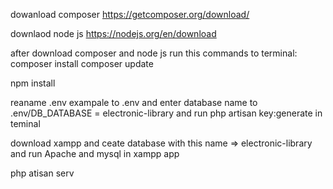 <!-- affter cloan or download project laravel please follow this steps -->
<!-- step 1 -->
dowanload composer
https://getcomposer.org/download/

downlaod node js
https://nodejs.org/en/download

<!-- step 2 -->
after download composer and node js run this commands to terminal:
composer install
composer update

npm install 

<!-- step 3 set database -->
reaname .env exampale to .env and enter database name to .env/DB_DATABASE = electronic-library
and run php artisan key:generate in teminal

download xampp and ceate database with this name => electronic-library
and run Apache and mysql in xampp app

<!-- step 4 run project -->
php atisan serv

